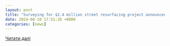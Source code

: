 ```yaml
---
layout: post
title: "Surveying for $2.4 million street resurfacing project announced in Selma | News | blackbeltnewsnetwork.com"
date: 2024-08-10 17:51:26 +0000
categories: [news]
---
```


[Читати далі](https://www.blackbeltnewsnetwork.com/news/surveying-for-2-4-million-street-resurfacing-project-announced-in-selma/article_20edd7a0-5673-11ef-a026-f7a7e904e125.html)
